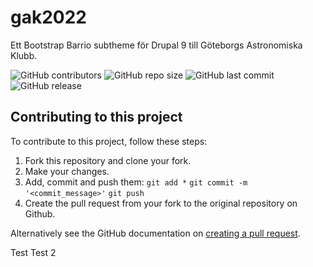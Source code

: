 # gak2022
Ett Bootstrap Barrio subtheme för Drupal 9 till Göteborgs Astronomiska Klubb.

![GitHub contributors](https://img.shields.io/github/contributors/tcstenungsund/gak2022)
![GitHub repo size](https://img.shields.io/github/repo-size/tcstenungsund/gak2022)
![GitHub last commit](https://img.shields.io/github/last-commit/tcstenungsund/gak2022)
![GitHub release](https://img.shields.io/github/v/release/tcstenungsund/gak2022)

## Contributing to this project
To contribute to this project, follow these steps:

1. Fork this repository and clone your fork.
2. Make your changes.
3. Add, commit and push them: `git add *` `git commit -m '<commit_message>'` `git push`
4. Create the pull request from your fork to the original repository on Github.

Alternatively see the GitHub documentation on [creating a pull request](https://help.github.com/en/github/collaborating-with-issues-and-pull-requests/creating-a-pull-request).

Test
Test 2
